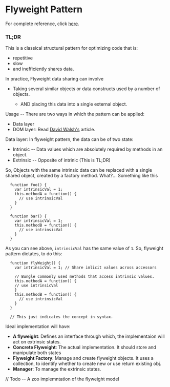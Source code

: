 # Flyweight Pattern

For complete reference, click [here](http://addyosmani.com/resources/essentialjsdesignpatterns/book/#detailflyweight).

### TL;DR

This is a classical structural pattern for optimizing code that is:
  <ul>
    <li>repetitive</li>
    <li>slow</li>
    <li>and inefficiently shares data.</li>
  </ul>
In practice, Flyweight data sharing can involve
  <ul>
  	<li>Taking several similar objects or data constructs used by a number of objects.</li>
  	  <ul>
  	  	<li>
  	  	  AND placing this data into a single external object.
  	  	</li>
  	  </ul>
  </ul>
Usage -- There are two ways in which the pattern can be applied:
  <ul>
    <li>Data layer</li>
    <li>DOM layer: Read <a href="https://davidwalsh.name/event-delegate">David Walsh's</a> article.</li>
  </ul>

Data layer: In flyweight pattern, the data can be of two state:
<ul>
  <li>Intrinsic -- Data values which are absolutely required by methods in an object.</li>
  <li>Extrinsic -- Opposite of intrinic (This is TL;DR)</li>
</ul>

So, Objects with the same intrinsic data can be replaced with a single shared object, created by a factory method. What?... Something like this

```
  function foo() {
    var intrinsicVal = 1;
    this.methodA = function() {
      // use intrinsicVal
	}
  }

  function bar() {
  	var intrinsicVal = 1;
    this.methodB = function() {
      // use intrinsicVal
	}
  }
```
As you can see above, ```intrinsicVal``` has the same value of ```1```. So, flyweight pattern dictates, to do this:

```
  function flyWeight() {
    var intrinsicVal = 1; // Share imlicit values across accessors
    
    // Bungle commonly used methods that access intrinsic values.
    this.methodA = function() {
    // use intrinsicVal
    }
    this.methodB = function() {
      // use intrinsicVal
    }  
  }

  // This just indicates the concept in syntax.
```

Ideal implementation will have:
  <ul>
    <li><b>A flyweight</b>: Defines an interface through which, the implementaion will act on extrinsic states.</li>
    <li><b>Concrete Flyweight</b>: The actual implementation. It should store and manipulate both states</li>
    <li><b>Flyweight Factory</b>: Manage and create flyweight objects. It uses a collection, to identify whether to create new or use return existing obj.</li>
    <li><b>Manager</b>: To manage the extrinsic states.</li>
  </ul>

  // Todo -- A zoo implemntation of the flyweight model

